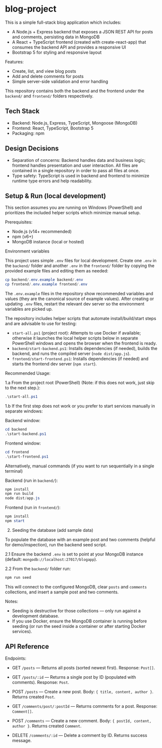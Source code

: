 # blog-project

This is a simple full-stack blog application which includes:

- A Node.js + Express backend that exposes a JSON REST API for posts and comments, persisting data in MongoDB
- A React + TypeScript frontend (created with create-react-app) that consumes the backend API and provides a responsive UI
- Bootstrap 5 for styling and responsive layout

Features:

- Create, list, and view blog posts
- Add and delete comments for posts
- Simple server-side validation and error handling

This repository contains both the backend and the frontend under the `backend/` and `frontend/` folders respectively.

## Tech Stack

- Backend: Node.js, Express, TypeScript, Mongoose (MongoDB)
- Frontend: React, TypeScript, Bootstrap 5
- Packaging: npm

## Design Decisions

- Separation of concerns: Backend handles data and business logic; frontend handles presentation and user interaction. All files are contained in a single repository in order to pass all files at once.
- Type safety: TypeScript is used in backend and frontend to minimize runtime type errors and help readability.

## Setup & Run (local development)

This section assumes you are running on Windows (PowerShell) and prioritizes the included helper scripts which minimize manual setup.

Prerequisites:

- Node.js (v14+ recommended)
- npm (v6+)
- MongoDB instance (local or hosted)

Environment variables

This project uses simple `.env` files for local development. Create one `.env` in the `backend/` folder and another `.env` in the `frontend/` folder by copying the provided example files and editing them as needed:

```powershell
cp backend/.env.example backend/.env
cp frontend/.env.example frontend/.env
```

The `.env.example` files in the repository show recommended variables and values (they are the canonical source of example values). After creating or updating `.env` files, restart the relevant dev server so the environment variables are picked up.

The repository includes helper scripts that automate install/build/start steps and are advisable to use for testing:

- `start-all.ps1` (project root): Attempts to use Docker if available; otherwise it launches the local helper scripts below in separate PowerShell windows and opens the browser when the frontend is ready.
- `backend/start-backend.ps1`: Installs dependencies (if needed), builds the backend, and runs the compiled server (`node dist/app.js`).
- `frontend/start-frontend.ps1`: Installs dependencies (if needed) and starts the frontend dev server (`npm start`).

Recommended Usage:

1.a From the project root (PowerShell) (Note: if this does not work, just skip to the next step.):

```powershell
.\start-all.ps1
```

1.b If the first step does not work or you prefer to start services manually in separate windows:

Backend window:

```powershell
cd backend
.\start-backend.ps1
```

Frontend window:

```powershell
cd frontend
.\start-frontend.ps1
```

Alternatively, manual commands (if you want to run sequentially in a single terminal)

Backend (run in `backend/`):

```powershell
npm install
npm run build
node dist/app.js
```

Frontend (run in `frontend/`):

```powershell
npm install
npm start
```

2. Seeding the database (add sample data)

To populate the database with an example post and two comments (helpful for demo/inspection), run the backend seed script.

2.1 Ensure the backend `.env` is set to point at your MongoDB instance (default: `mongodb://localhost:27017/blogapp`).

2.2 From the `backend/` folder run:

```powershell
npm run seed
```

This will connect to the configured MongoDB, clear `posts` and `comments` collections, and insert a sample post and two comments.

Notes:
- Seeding is destructive for those collections — only run against a development database.
- If you use Docker, ensure the MongoDB container is running before seeding (or run the seed inside a container or after starting Docker services).

## API Reference

Endpoints:

- GET `/posts` — Returns all posts (sorted newest first). Response: `Post[]`.
- GET `/posts/:id` — Returns a single post by ID (populated with comments). Response: `Post`.
- POST `/posts` — Create a new post. Body: `{ title, content, author }`. Returns created `Post`.

- GET `/comments/post/:postId` — Returns comments for a post. Response: `Comment[]`.
- POST `/comments` — Create a new comment. Body: `{ postId, content, author }`. Returns created `Comment`.
- DELETE `/comments/:id` — Delete a comment by ID. Returns success message.
